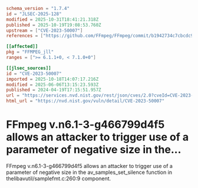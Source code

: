 ```toml
schema_version = "1.7.4"
id = "JLSEC-2025-128"
modified = 2025-10-31T18:41:21.318Z
published = 2025-10-19T19:08:53.760Z
upstream = ["CVE-2023-50007"]
references = ["https://github.com/FFmpeg/FFmpeg/commit/b1942734c7cbcdc9034034373abcc9ecb9644c47", "https://lists.fedoraproject.org/archives/list/package-announce@lists.fedoraproject.org/message/6G7EYH2JAK5OJPVNC6AXYQ5K7YGYNCDN/", "https://lists.fedoraproject.org/archives/list/package-announce@lists.fedoraproject.org/message/IPETICRXUOGRIM4U3BCRTIKE3IZWCSBT/", "https://lists.fedoraproject.org/archives/list/package-announce@lists.fedoraproject.org/message/LE3ASLH6QF2E5OVJI5VA3JSEPJFFFMNY/", "https://trac.ffmpeg.org/ticket/10700", "https://github.com/FFmpeg/FFmpeg/commit/b1942734c7cbcdc9034034373abcc9ecb9644c47", "https://lists.fedoraproject.org/archives/list/package-announce%40lists.fedoraproject.org/message/6G7EYH2JAK5OJPVNC6AXYQ5K7YGYNCDN/", "https://lists.fedoraproject.org/archives/list/package-announce%40lists.fedoraproject.org/message/IPETICRXUOGRIM4U3BCRTIKE3IZWCSBT/", "https://lists.fedoraproject.org/archives/list/package-announce%40lists.fedoraproject.org/message/LE3ASLH6QF2E5OVJI5VA3JSEPJFFFMNY/", "https://trac.ffmpeg.org/ticket/10700"]

[[affected]]
pkg = "FFMPEG_jll"
ranges = [">= 6.1.1+0, < 7.1.0+0"]

[[jlsec_sources]]
id = "CVE-2023-50007"
imported = 2025-10-18T14:07:17.216Z
modified = 2025-06-06T13:15:23.593Z
published = 2024-04-19T17:15:51.957Z
url = "https://services.nvd.nist.gov/rest/json/cves/2.0?cveId=CVE-2023-50007"
html_url = "https://nvd.nist.gov/vuln/detail/CVE-2023-50007"
```

# FFmpeg v.n6.1-3-g466799d4f5 allows an attacker to trigger use of a parameter of negative size in the...

FFmpeg v.n6.1-3-g466799d4f5 allows an attacker to trigger use of a parameter of negative size in the av_samples_set_silence function in thelibavutil/samplefmt.c:260:9 component.

